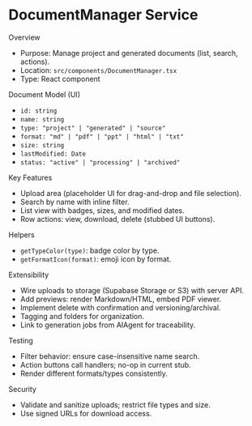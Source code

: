 # DocumentManager Service

Overview
- Purpose: Manage project and generated documents (list, search, actions).
- Location: `src/components/DocumentManager.tsx`
- Type: React component

Document Model (UI)
- `id: string`
- `name: string`
- `type: "project" | "generated" | "source"`
- `format: "md" | "pdf" | "ppt" | "html" | "txt"`
- `size: string`
- `lastModified: Date`
- `status: "active" | "processing" | "archived"`

Key Features
- Upload area (placeholder UI for drag-and-drop and file selection).
- Search by name with inline filter.
- List view with badges, sizes, and modified dates.
- Row actions: view, download, delete (stubbed UI buttons).

Helpers
- `getTypeColor(type)`: badge color by type.
- `getFormatIcon(format)`: emoji icon by format.

Extensibility
- Wire uploads to storage (Supabase Storage or S3) with server API.
- Add previews: render Markdown/HTML, embed PDF viewer.
- Implement delete with confirmation and versioning/archival.
- Tagging and folders for organization.
- Link to generation jobs from AIAgent for traceability.

Testing
- Filter behavior: ensure case-insensitive name search.
- Action buttons call handlers; no-op in current stub.
- Render different formats/types consistently.

Security
- Validate and sanitize uploads; restrict file types and size.
- Use signed URLs for download access.
